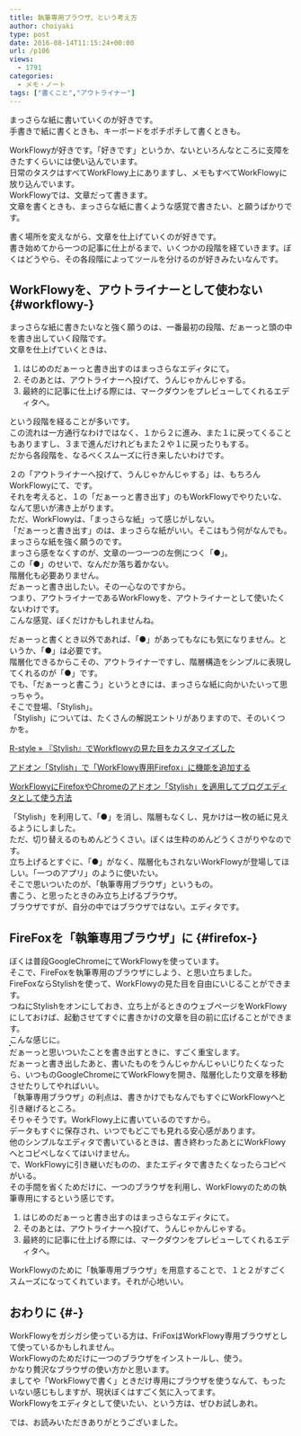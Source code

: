 ```yaml
---
title: 執筆専用ブラウザ、という考え方
author: choiyaki
type: post
date: 2016-08-14T11:15:24+00:00
url: /p106
views:
  - 1791
categories:
  - メモ・ノート
tags: ["書くこと","アウトライナー"]
---
```

まっさらな紙に書いていくのが好きです。  
手書きで紙に書くときも、キーボードをポチポチして書くときも。

WorkFlowyが好きです。「好きです」というか、ないといろんなところに支障をきたすくらいには使い込んでいます。  
日常のタスクはすべてWorkFlowy上にありますし、メモもすべてWorkFlowyに放り込んでいます。  
WorkFlowyでは、文章だって書きます。  
文章を書くときも、まっさらな紙に書くような感覚で書きたい、と願うばかりです。

書く場所を変えながら、文章を仕上げていくのが好きです。  
書き始めてから一つの記事に仕上がるまで、いくつかの段階を経ていきます。ぼくはどうやら、その各段階によってツールを分けるのが好きみたいなんです。

## WorkFlowyを、アウトライナーとして使わない {#workflowy-}

まっさらな紙に書きたいなと強く願うのは、一番最初の段階、だぁーっと頭の中を書き出していく段階です。  
文章を仕上げていくときは、

  1. はじめのだぁーっと書き出すのはまっさらなエディタにて。
  2. そのあとは、アウトライナーへ投げて、うんじゃかんじゃする。
  3. 最終的に記事に仕上げる際には、マークダウンをプレビューしてくれるエディタへ。

という段階を経ることが多いです。  
この流れは一方通行なわけではなく、１から２に進み、また１に戻ってくることもありますし、３まで進んだけれどもまた２や１に戻ったりもする。  
だから各段階を、なるべくスムーズに行き来したいわけです。

２の「アウトライナーへ投げて、うんじゃかんじゃする」は、もちろんWorkFlowyにて、です。  
それを考えると、１の「だぁーっと書き出す」のもWorkFlowyでやりたいな、なんて思いが沸き上がります。  
ただ、WorkFlowyは、「まっさらな紙」って感じがしない。  
「だぁーっと書き出す」のは、まっさらな紙がいい。そこはもう何がなんでも。まっさらな紙を強く願うのです。  
まっさら感をなくすのが、文章の一つ一つの左側につく「●」。  
この「●」のせいで、なんだか落ち着かない。  
階層化も必要ありません。  
だぁーっと書き出したい。その一心なのですから。  
つまり、アウトライナーであるWorkFlowyを、アウトライナーとして使いたくないわけです。  
こんな感覚、ぼくだけかもしれませんね。

だぁーっと書くとき以外であれば、「●」があってもなにも気になりません。というか、「●」は必要です。  
階層化できるからこその、アウトライナーですし、階層構造をシンプルに表現してくれるのが「●」です。  
でも、「だぁーっと書こう」というときには、まっさらな紙に向かいたいって思っちゃう。  
そこで登場、「Stylish」。  
「Stylish」については、たくさんの解説エントリがありますので、そのいくつかを。

[R-style » 『Stylish』でWorkflowyの見た目をカスタマイズした][1]

[アドオン「Stylish」で「WorkFlowy専用Firefox」に機能を追加する][2]

[WorkFlowyにFirefoxやChromeのアドオン「Stylish」を適用してブログエディタとして使う方法][3]

「Stylish」を利用して、「●」を消し、階層もなくし、見かけは一枚の紙に見えるようにしました。  
ただ、切り替えるのもめんどうくさい。ぼくは生粋のめんどうくさがりやなのです。  
立ち上げるとすぐに、「●」がなく、階層化もされないWorkFlowyが登場してほしい。「一つのアプリ」のように使いたい。  
そこで思いついたのが、「執筆専用ブラウザ」というもの。  
書こう、と思ったときのみ立ち上げるブラウザ。  
ブラウザですが、自分の中ではブラウザではない。エディタです。

## FireFoxを「執筆専用ブラウザ」に {#firefox-}

ぼくは普段GoogleChromeにてWorkFlowyを使っています。  
そこで、FireFoxを執筆専用のブラウザにしよう、と思い立ちました。  
FireFoxならStylishを使って、WorkFlowyの見た目を自由にいじることができます。  
つねにStylishをオンにしておき、立ち上がるときのウェブページをWorkFlowyにしておけば、起動させてすぐに書きかけの文章を目の前に広げることができます。  
こんな感じに。  
<a href="https://www.flickr.com/photos/57988299@N08/28306759574" target="_blank" rel="nofollow"><img src="https://i2.wp.com/farm9.static.flickr.com/8662/28306759574_cc04697ee6.jpg?w=660" alt="" title="firefox by choiyaki, on Flickr" style="border: 1px solid black;" data-recalc-dims="1" /></a>  
だぁーっと思いついたことを書き出すときに、すごく重宝します。  
だぁーっと書き出したあと、書いたものをうんじゃかんじゃいじりたくなったら、いつものGoogleChromeにてWorkFlowyを開き、階層化したり文章を移動させたりしてやればいい。  
「執筆専用ブラウザ」の利点は、書きかけでもなんでもすぐにWorkFlowyへと引き継げるところ。  
そりゃそうです。WorkFlowy上に書いているのですから。  
データもすぐに保存され、いつでもどこでも見れる安心感があります。  
他のシンプルなエディタで書いているときは、書き終わったあとにWorkFlowyへとコピペしなくてはいけません。  
で、WorkFlowyに引き継いだものの、またエディタで書きたくなったらコピペがいる。  
その手間を省くためだけに、一つのブラウザを利用し、WorkFlowyのための執筆専用にするという感じです。

  1. はじめのだぁーっと書き出すのはまっさらなエディタにて。
  2. そのあとは、アウトライナーへ投げて、うんじゃかんじゃする。
  3. 最終的に記事に仕上げる際には、マークダウンをプレビューしてくれるエディタへ。

WorkFlowyのために「執筆専用ブラウザ」を用意することで、１と２がすごくスムーズになってくれています。それが心地いい。

## おわりに {#-}

WorkFlowyをガシガシ使っている方は、FriFoxはWorkFlowy専用ブラウザとして使っているかもしれません。  
WorkFlowyのためだけに一つのブラウザをインストールし、使う。  
かなり贅沢なブラウザの使い方かと思います。  
ましてや「WorkFlowyで書く」ときだけ専用にブラウザを使うなんて、もったいない感じもしますが、現状ぼくはすごく気に入ってます。  
WorkFlowyをエディタとして使いたい、という方は、ぜひお試しあれ。

では、お読みいただきありがとうございました。

 [1]: http://rashita.net/blog/?p=15453
 [2]: http://www.tjsg-kokoro.com/2015/08/16/stylish-myworkflowy/
 [3]: http://pasokatu.com/7315